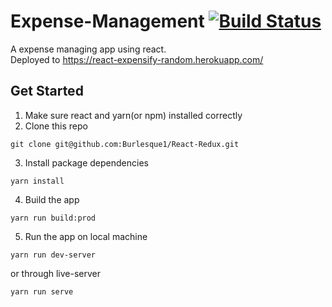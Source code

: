 # Expense-Management  [![Build Status](https://www.travis-ci.org/Burlesque1/Expense-Management.svg?branch=master)](https://www.travis-ci.org/Burlesque1/Expense-Management)
A expense managing app using react. </br>
Deployed to https://react-expensify-random.herokuapp.com/

## Get Started
1. Make sure react and yarn(or npm) installed correctly
2. Clone this repo
```
git clone git@github.com:Burlesque1/React-Redux.git
```
3. Install package dependencies
```
yarn install
```
4. Build the app
```
yarn run build:prod
```
5. Run the app on local machine
```
yarn run dev-server
```
or through live-server
```
yarn run serve
```
